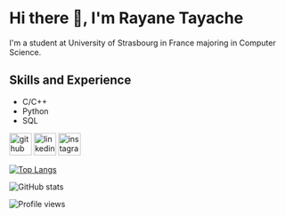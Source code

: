 # Hi there 👋, I'm Rayane Tayache 
I'm a student at University of Strasbourg in France majoring in Computer Science.

## Skills and Experience
* C/C++
* Python
* SQL

[<img src='https://cdn.jsdelivr.net/npm/simple-icons@3.0.1/icons/github.svg' alt='github' height='40'>](https://github.com/tayacherayane)  [<img src='https://cdn.jsdelivr.net/npm/simple-icons@3.0.1/icons/linkedin.svg' alt='linkedin' height='40'>](https://www.linkedin.com/in/rayane-tayache-1b7048223/)  [<img src='https://cdn.jsdelivr.net/npm/simple-icons@3.0.1/icons/instagram.svg' alt='instagram' height='40'>](https://www.instagram.com/tayacherayane/)  

[![Top Langs](https://github-readme-stats.vercel.app/api/top-langs/?username=tayacherayane)](https://github.com/anuraghazra/github-readme-stats)

![GitHub stats](https://github-readme-stats.vercel.app/api?username=tayacherayane&show_icons=true)  

![Profile views](https://gpvc.arturio.dev/tayacherayane)  
